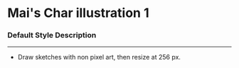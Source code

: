 # Mai's Char illustration 1

### Default Style Description
---
- Draw sketches with non pixel art, then resize at 256 px.